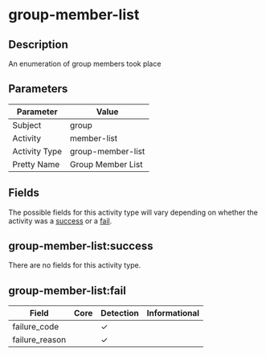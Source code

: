 group-member-list
=================

Description
-----------
An enumeration of group members took place

Parameters
----------
| Parameter     | Value             |
| ------------- | ----------------- |
| Subject       | group             |
| Activity      | member-list       |
| Activity Type | group-member-list |
| Pretty Name   | Group Member List |


Fields
------

The possible fields for this activity type will vary depending on whether the activity was a [success](#group-member-listsuccess) or a [fail](#group-member-listfail).


group-member-list:success
-------------------------

There are no fields for this activity type.


group-member-list:fail
----------------------

| Field          | Core | Detection | Informational |
| -------------- | ---- | --------- | ------------- |
| failure_code   |      | &#10003;  |               |
| failure_reason |      | &#10003;  |               |